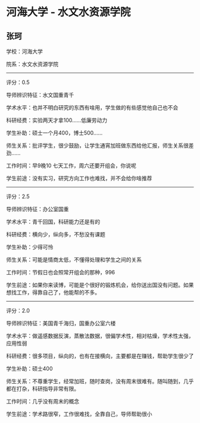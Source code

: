 # 河海大学 - 水文水资源学院

## 张珂

学校：河海大学

院系：水文水资源学院

* * *

评分：0.5

导师辨识特征：水文国重青千

学术水平：也并不明白研究的东西有啥用，学生做的有些感觉他自己也不会

科研经费：实验两天才拿100……低廉劳动力

学生补助：硕士一个月400，博士500……

师生关系：批评学生，很少鼓励，让学生通宵加班做东西给他汇报，师生关系很差劲……

工作时间：早9晚10 七天工作，周六还要开组会，你说呢

学生前途：没有实习，研究方向工作也难找，并不会给你啥推荐

* * *

评分：2.5

导师辨识特征：办公室国重

学术水平：青千回国，科研能力还是有的

科研经费：横向少，纵向多，不愁没有课题

学生补助：少得可怜

师生关系：可能是情商太低，不懂得处理和学生之间的关系

工作时间：节假日也会照常开组会的那种，996

学生前途：如果你来读博，可能是个很好的锻炼机会，给你送出国没有问题。如果想找工作，得靠自己了，他能帮的不多。

* * *

评分：2.0

导师辨识特征：美国青千海归，国重办公室六楼

学术水平：做遥感数据反演，蒸散法数据，很偏学术性，相对枯燥，学术性太强，应用性弱

科研经费：很多项目，纵向的，也有在接横向，主要都是在赚钱，帮助学生很少了

学生补助：硕士400

师生关系：不尊重学生，经常加班，随时查岗，没有周末很难有。随叫随到，几乎都在打杂，科研指导非常有限。

工作时间：几乎没有周末的概念

学生前途：学术路很窄，工作很难找，全靠自己，导师帮助很小